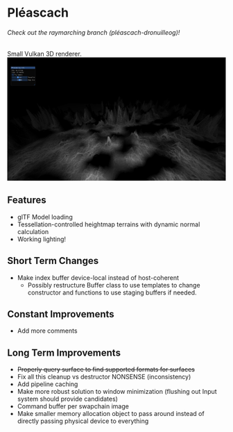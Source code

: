 # Pléascach

###### Check out the raymarching branch (pléascach-dronuilleog)!

Small Vulkan 3D renderer.
![really cool wireframe tessellated terrain)](capture.png "Terrain Capture")
## Features
- glTF Model loading
- Tessellation-controlled heightmap terrains with dynamic normal calculation
- Working lighting!

## Short Term Changes
- Make index buffer device-local instead of host-coherent
	- Possibly restructure Buffer class to use templates to change
		constructor and functions to use staging buffers if needed.
## Constant Improvements
- Add more comments
## Long Term Improvements
- ~~Properly query surface to find supported formats for surfaces~~
- Fix all this cleanup vs destructor NONSENSE (inconsistency)
- Add pipeline caching
- Make more robust solution to window minimization (flushing out Input system should provide candidates)
- Command buffer per swapchain image
- Make smaller memory allocation object to pass around instead of directly passing physical device to everything